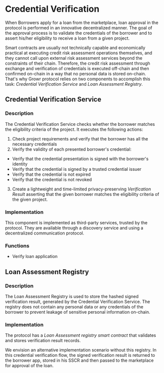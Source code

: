 # Credential Verification

<a name="ref-c5"></a>

When Borrowers apply for a loan from the marketplace, loan approval in the protocol is performed in an innovative decentralized manner. The goal of the approval process is to validate the credentials of the borrower and to assert his/her eligibility to receive a loan from a given project.

Smart contracts are usually not technically capable and economically practical at executing credit risk assessment operations themselves, and they cannot call upon external risk assessment services beyond the constraints of their chain. Therefore, the credit risk assessment through exchange and verification of credentials is executed off-chain and then confirmed on-chain in a way that no personal data is stored on-chain. That's why Growr protocol relies on two components to accomplish this task: *Credential Verification Service* and *Loan Assessment Registry*.

## Credential Verification Service

### Description
The Credential Verification Service checks whether the borrower matches the eligibility criteria of the project. It executes the following actions:
1. Check project requirements and verify that the borrower has all the necessary credentials
2. Verify the validity of each presented borrower's credential:
- Verify that the credential presentation is signed with the borrower's identity
- Verify that the credential is signed by a trusted credential issuer
- Verify that the credential is not expired
- Verify that the credential is not revoked
3. Create a lightweight and time-limited privacy-preserving *Verification Result* asserting that the given borrower matches the eligibility criteria of the given project. 

### Implementation
This component is implemented as third-party services, trusted by the protocol. They are available through a discovery service and using a decentralized communication protocol.

### Functions
- Verify loan application

## Loan Assessment Registry

### Description

The Loan Assessment Registry is used to store the hashed signed verification result, generated by the Credential Verification Service. The registry does not contain any personal data or any credentials of the borrower to prevent leakage of sensitive personal information on-chain.

### Implementation

The protocol has a *Loan Assessment registry smart contract* that validates and stores verification result records.

We envision an alternative implementation scenario without this registry. In this credential verification flow, the signed verification result is returned to the borrower app, stored in his SSCR and then passed to the marketplace for approval of the loan.

<div style="page-break-after: always;"></div>
